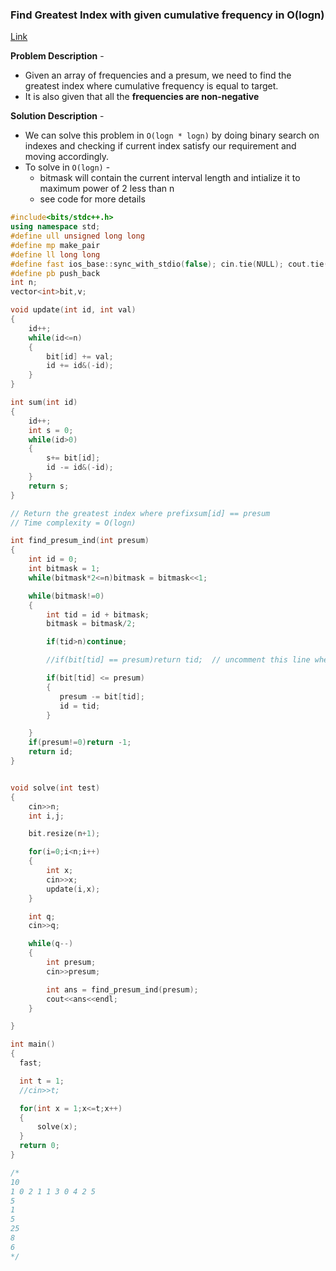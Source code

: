 ### Find Greatest Index with given cumulative frequency in O(logn)
[Link](https://www.topcoder.com/thrive/articles/Binary%20Indexed%20Trees#find)

**Problem Description** - 
* Given an array of frequencies and a presum, we need to find the greatest index where cumulative frequency is equal to target. 
* It is also given that all the **frequencies are non-negative**

**Solution Description** - 
* We can solve this problem in `O(logn * logn)` by doing binary search on indexes and checking if current index satisfy our requirement and moving accordingly.
* To solve in `O(logn)` - 
  *  bitmask will contain the current interval length and intialize it to maximum power of 2 less than n
  *  see code for more details
 
 
```c++
#include<bits/stdc++.h>
using namespace std;
#define ull unsigned long long
#define mp make_pair
#define ll long long
#define fast ios_base::sync_with_stdio(false); cin.tie(NULL); cout.tie(NULL);
#define pb push_back
int n;
vector<int>bit,v;

void update(int id, int val)
{
    id++;
    while(id<=n)
    {
        bit[id] += val;
        id += id&(-id);
    }
}

int sum(int id)
{
    id++;
    int s = 0;
    while(id>0)
    {
        s+= bit[id];
        id -= id&(-id);
    }
    return s;
}

// Return the greatest index where prefixsum[id] == presum
// Time complexity = O(logn)

int find_presum_ind(int presum)
{
    int id = 0;
    int bitmask = 1;
    while(bitmask*2<=n)bitmask = bitmask<<1;

    while(bitmask!=0)
    {
        int tid = id + bitmask;
        bitmask = bitmask/2;

        if(tid>n)continue;

        //if(bit[tid] == presum)return tid;  // uncomment this line when we want to return any index satisfying our condition

        if(bit[tid] <= presum)
        {
           presum -= bit[tid];
           id = tid;
        }

    }
    if(presum!=0)return -1;
    return id;
}


void solve(int test)
{
    cin>>n;
    int i,j;

    bit.resize(n+1);

    for(i=0;i<n;i++)
    {
        int x;
        cin>>x;
        update(i,x);
    }

    int q;
    cin>>q;

    while(q--)
    {
        int presum;
        cin>>presum;

        int ans = find_presum_ind(presum);
        cout<<ans<<endl;
    }

}

int main()
{
  fast;

  int t = 1;
  //cin>>t;

  for(int x = 1;x<=t;x++)
  {
      solve(x);
  }
  return 0;
}

/*
10
1 0 2 1 1 3 0 4 2 5
5
1
5
25
8
6
*/
```
